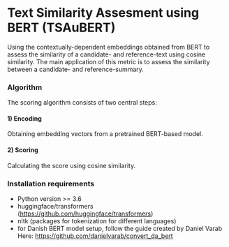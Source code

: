 # Text Similarity Assesment using BERT (TSAuBERT)

Using the contextually-dependent embeddings obtained from BERT to assess the similarity of a candidate- and reference-text using cosine similarity. 
The main application of this metric is to assess the similarity between a candidate- and reference-summary.

### Algorithm
The scoring algorithm consists of two central steps:

#### 1) Encoding 
Obtaining embedding vectors from a pretrained BERT-based model. 

#### 2) Scoring 
Calculating the score using cosine similarity. 


### Installation requirements
* Python version >= 3.6
* huggingface/transformers (https://github.com/huggingface/transformers)
* nltk (packages for tokenization for different languages)
* for Danish BERT model setup, follow the guide created by Daniel Varab Here: https://github.com/danielvarab/convert_da_bert
